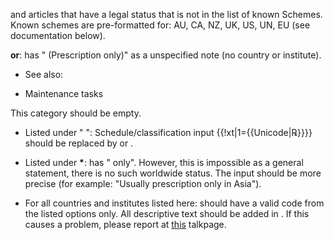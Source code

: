 and  articles that have a legal status that is not in the list of known
Schemes. Known schemes are pre-formatted for: AU, CA, NZ, UK, US, UN, EU
(see documentation below).

**or**: has " (Prescription only)" as a unspecified note (no country or
institute).

  - See also:

<!-- end list -->

  - Maintenance tasks

This category should be empty.

  - Listed under " ": Schedule/classification input
    {{\!xt|1={{Unicode|℞}}}} should be replaced by  or .

<!-- end list -->

  - Listed under **\***:  has " only". However, this is impossible as a
    general statement, there is no such worldwide status. The input
    should be more precise (for example: "Usually prescription only in
    Asia").

<!-- end list -->

  - For all countries and institutes listed here:  should have a valid
    code from the listed options only. All descriptive text should be
    added in . If this causes a problem, please report at
    [this](https://zh.wikipedia.org/wiki/Template_talk:Infobox_drug "wikilink")
    talkpage.